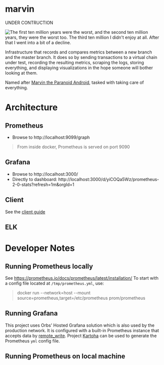 # marvin

UNDER CONTRUCTION

![The first ten million years were the worst, and the second ten million years, they were the worst too. The third ten million I didn't enjoy at all. After that I went into a bit of a decline.](https://upload.wikimedia.org/wikipedia/en/2/25/Marvin-TV-3.jpg)

Infrastructure that records and compares metrics between a new branch and the master branch. It does so by sending transactions to a virtual chain under test, recording the resulting metrics, scraping the logs, storing everything, and displaying visualizations in the hope someone will bother looking at them.

Named after [Marvin the Paranoid Android](https://en.wikipedia.org/wiki/Marvin_the_Paranoid_Android), tasked with taking care of everything.

# Architecture

## Prometheus
* Browse to http://localhost:9099/graph
> From inside docker, Prometheus is served on port 9090

## Grafana
* Browse to http://localhost:3000/
* Directly to dashboard: http://localhost:3000/d/yiCOQa5Wz/prometheus-2-0-stats?refresh=1m&orgId=1

## Client

See the [client guide](client/CLIENT.md)


## ELK

# Developer Notes

## Running Prometheus locally
See https://prometheus.io/docs/prometheus/latest/installation/
To start with a config file located at `/tmp/prometheus.yml`, use: 
>  docker run --network=host --mount source=prometheus,target=/etc/prometheus prom/prometheus

## Running Grafana
This project uses Orbs' Hosted Grafana solution which is also used by the production network.
It is configured with a built-in Prometheus instance that accepts data by [remote_write](https://prometheus.io/docs/prometheus/latest/configuration/configuration/#remote_write).
Project [Kartoha](https://github.com/orbs-network/kartoha) can be used to generate the Prometheus `yml` config file.

## Running Prometheus on local machine
